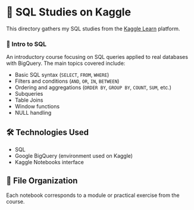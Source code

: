 # 🧮 SQL Studies on Kaggle

This directory gathers my SQL studies from the [Kaggle Learn](https://www.kaggle.com/learn) platform.

### 📌 Intro to SQL
An introductory course focusing on SQL queries applied to real databases with BigQuery. The main topics covered include:
* Basic SQL syntax (`SELECT`, `FROM`, `WHERE`)
* Filters and conditions (`AND`, `OR`, `IN`, `BETWEEN`)
* Ordering and aggregations (`ORDER BY`, `GROUP BY`, `COUNT`, `SUM`, etc.)
* Subqueries
* Table Joins
* Window functions
* NULL handling

## 🛠️ Technologies Used
* SQL
* Google BigQuery (environment used on Kaggle)
* Kaggle Notebooks interface

## 📁 File Organization
Each notebook corresponds to a module or practical exercise from the course.
